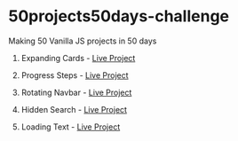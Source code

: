 # 50projects50days-challenge

Making 50 Vanilla JS projects in 50 days

1. Expanding Cards - [Live Project](https://ajay-expanding-cards-01-50projects.netlify.app/)

2. Progress Steps - [Live Project](https://ajay-progress-steps-02-50projects.netlify.app/)

3. Rotating Navbar - [Live Project](https://ajay-rotating-navbar-03-50projects.netlify.app/)

4. Hidden Search - [Live Project](https://ajay-hidden-search-04-50projects.netlify.app/)

5. Loading Text - [Live Project](https://ajay-loading-text-05-50projects.netlify.app/)
